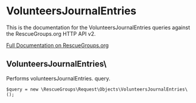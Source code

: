 # VolunteersJournalEntries

This is the documentation for the VolunteersJournalEntries queries against the RescueGroups.org HTTP API v2.

[Full Documentation on RescueGroups.org](https://userguide.rescuegroups.org/display/APIDG/Object+definitions#Objectdefinitions-volunteersJournalEntries)

## VolunteersJournalEntries\

Performs volunteersJournalEntries. query.

    $query = new \RescueGroups\Request\Objects\VolunteersJournalEntries\();



